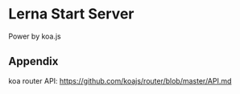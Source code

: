 # Lerna Start Server

Power by koa.js

## Appendix

koa router API: <https://github.com/koajs/router/blob/master/API.md>